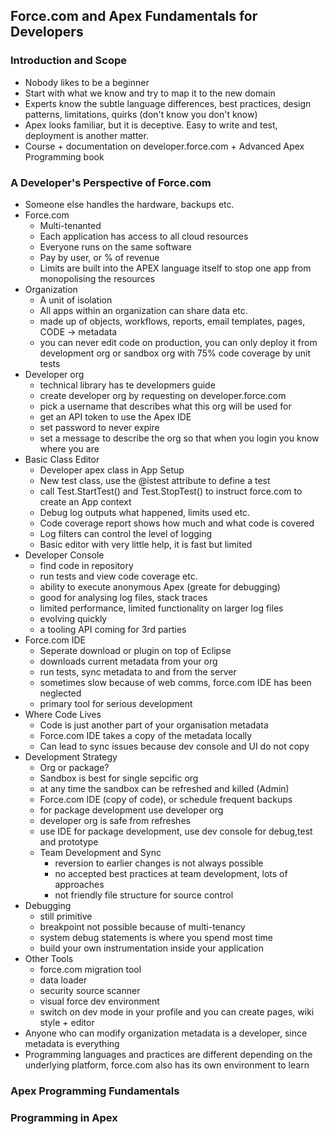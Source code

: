 ## Force.com and Apex Fundamentals for Developers

### Introduction and Scope
* Nobody likes to be a beginner
* Start with what we know and try to map it to the new domain
* Experts know the subtle language differences, best practices, design patterns, limitations, quirks (don't know you don't know)
* Apex looks familiar, but it is deceptive. Easy to write and test, deployment is another matter.
* Course + documentation on developer.force.com + Advanced Apex Programming book

### A Developer's Perspective of Force.com
* Someone else handles the hardware, backups etc.
* Force.com
  * Multi-tenanted
  * Each application has access to all cloud resources
  * Everyone runs on the same software
  * Pay by user, or % of revenue
  * Limits are built into the APEX language itself to stop one app from monopolising the resources
* Organization
  * A unit of isolation
  * All apps within an organization can share data etc.
  * made up of objects, workflows, reports, email templates, pages, CODE -> metadata
  * you can never edit code on production, you can only deploy it from development org or sandbox org with 75% code coverage by unit tests
* Developer org
  * technical library has te developmers guide
  * create developer org by requesting on developer.force.com
  * pick a username that describes what this org will be used for
  * get an API token to use the Apex IDE
  * set password to never expire
  * set a message to describe the org so that when you login you know where you are
* Basic Class Editor
  * Developer apex class in App Setup
  * New test class, use the @istest attribute to define a test
  * call Test.StartTest() and Test.StopTest() to instruct force.com to create an App context
  * Debug log outputs what happened, limits used etc.
  * Code coverage report shows how much and what code is covered
  * Log filters can control the level of logging
  * Basic editor with very little help, it is fast but limited
* Developer Console
  * find code in repository
  * run tests and view code coverage etc.
  * ability to execute anonymous Apex (greate for debugging)
  * good for analysing log files, stack traces
  * limited performance, limited functionality on larger log files
  * evolving quickly
  * a tooling API coming for 3rd parties
* Force.com IDE
  * Seperate download or plugin on top of Eclipse
  * downloads current metadata from your org
  * run tests, sync metadata to and from the server
  * sometimes slow because of web comms, force.com IDE has been neglected
  * primary tool for serious development
* Where Code Lives
  * Code is just another part of your organisation metadata
  * Force.com IDE takes a copy of the metadata locally
  * Can lead to sync issues because dev console and UI do not copy
* Development Strategy 
  * Org or package?
  * Sandbox is best for single sepcific org
  * at any time the sandbox can be refreshed and killed (Admin)
  * Force.com IDE (copy of code), or schedule frequent backups
  * for package development use developer org
  * developer org is safe from refreshes
  * use IDE for package development, use dev console for debug,test and prototype
  * Team Development and Sync
    * reversion to earlier changes is not always possible
    * no accepted best practices at team development, lots of approaches
    * not friendly file structure for source control
 * Debugging
   * still primitive
   * breakpoint not possible because of multi-tenancy
   * system debug statements is where you spend most time
   * build your own instrumentation inside your application
 * Other Tools
   * force.com migration tool
   * data loader
   * security source scanner
   * visual force dev environment
   * switch on dev mode in your profile and you can create pages, wiki style + editor
 * Anyone who can modify organization metadata is a developer, since metadata is everything
 * Programming languages and practices are different depending on the underlying platform, force.com also has its own environment to learn

### Apex Programming Fundamentals

### Programming in Apex
